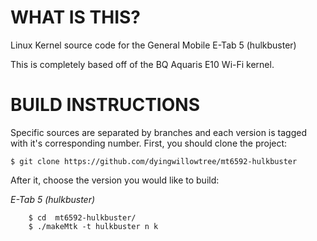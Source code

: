 WHAT IS THIS?
=============

Linux Kernel source code for the General Mobile E-Tab 5 (hulkbuster)

This is completely based off of the BQ Aquaris E10 Wi-Fi kernel.

BUILD INSTRUCTIONS
===================

Specific sources are separated by branches and each version is tagged with it's corresponding number. First, you should
clone the project:

	$ git clone https://github.com/dyingwillowtree/mt6592-hulkbuster

After it, choose the version you would like to build:

*E-Tab 5 (hulkbuster)*

        $ cd  mt6592-hulkbuster/
        $ ./makeMtk -t hulkbuster n k

